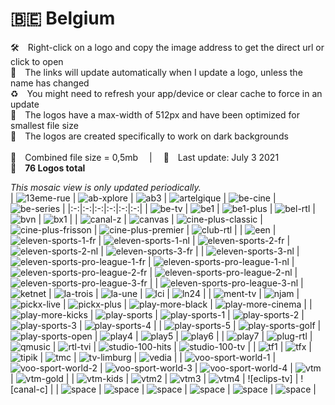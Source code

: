 🇧🇪 Belgium
===============
🛠 Right-click on a logo and copy the image address to get the direct url or click to open  
🔗 The links will update automatically when I update a logo, unless the name has changed  
♻️ You might need to refresh your app/device or clear cache to force in an update  
📐 The logos have a max-width of 512px and have been optimized for smallest file size  
🖤 The logos are created specifically to work on dark backgrounds  
   
💾 Combined file size = 0,5mb  |  📅 Last update: July 3 2021  
🎨 __76 Logos total__
   
   
*This mosaic view is only updated periodically.*  
| ![13eme-rue] | ![ab-xplore] | ![ab3] | ![artelgique] | ![be-cine] | ![be-series] |
|:-:|:-:|:-:|:-:|:-:|:-:|
| ![be-tv] | ![be1] | ![be1-plus] | ![bel-rtl] | ![bvn] | ![bx1] |
| ![canal-z] | ![canvas] | ![cine-plus-classic] | ![cine-plus-frisson] | ![cine-plus-premier] | ![club-rtl] |
| ![een] | ![eleven-sports-1-fr] | ![eleven-sports-1-nl] | ![eleven-sports-2-fr] | ![eleven-sports-2-nl] | ![eleven-sports-3-fr] |
| ![eleven-sports-3-nl] | ![eleven-sports-pro-league-1-fr] | ![eleven-sports-pro-league-1-nl] | ![eleven-sports-pro-league-2-fr] | ![eleven-sports-pro-league-2-nl] | ![eleven-sports-pro-league-3-fr] |
| ![eleven-sports-pro-league-3-nl] | ![ketnet] | ![la-trois] | ![la-une] | ![lci] | ![ln24] |
| ![ment-tv] | ![njam] | ![pickx-live] | ![pickx-plus] | ![play-more-black] | ![play-more-cinema] |
| ![play-more-kicks] | ![play-sports] | ![play-sports-1] | ![play-sports-2] | ![play-sports-3] | ![play-sports-4] |
| ![play-sports-5] | ![play-sports-golf] | ![play-sports-open] | ![play4] | ![play5] | ![play6] |
| ![play7] | ![plug-rtl] | ![qmusic] | ![rtl-tvi] | ![studio-100-hits] | ![studio-100-tv] |
| ![tf1] | ![tfx] | ![tipik] | ![tmc] | ![tv-limburg] | ![vedia] |
| ![voo-sport-world-1] | ![voo-sport-world-2] | ![voo-sport-world-3] | ![voo-sport-world-4] | ![vtm] | ![vtm-gold] |
| ![vtm-kids] | ![vtm2] | ![vtm3] | ![vtm4] | ![eclips-tv] | ![canal-c] |
| ![space] | ![space] | ![space] | ![space] | ![space] | ![space] |

[13eme-rue]:https://raw.githubusercontent.com/Tapiosinn/tv-logos/master/countries/belgium/13eme-rue-be.png
[ab-xplore]:https://raw.githubusercontent.com/Tapiosinn/tv-logos/master/countries/belgium/ab-xplore-be.png
[ab3]:https://raw.githubusercontent.com/Tapiosinn/tv-logos/master/countries/belgium/ab3-be.png
[artelgique]:https://raw.githubusercontent.com/Tapiosinn/tv-logos/master/countries/belgium/arte-belgique-be.png
[be-cine]:https://raw.githubusercontent.com/Tapiosinn/tv-logos/master/countries/belgium/be-cine-be.png
[be-series]:https://raw.githubusercontent.com/Tapiosinn/tv-logos/master/countries/belgium/be-series-be.png
[be-tv]:https://raw.githubusercontent.com/Tapiosinn/tv-logos/master/countries/belgium/be-tv-be.png
[be1]:https://raw.githubusercontent.com/Tapiosinn/tv-logos/master/countries/belgium/be1-be.png
[be1-plus]:https://raw.githubusercontent.com/Tapiosinn/tv-logos/master/countries/belgium/be1-plus-be.png
[bel-rtl]:https://raw.githubusercontent.com/Tapiosinn/tv-logos/master/countries/belgium/bel-rtl-be.png
[bvn]:https://raw.githubusercontent.com/Tapiosinn/tv-logos/master/countries/belgium/bvn-be.png
[bx1]:https://raw.githubusercontent.com/Tapiosinn/tv-logos/master/countries/belgium/bx1-be.png
[canal-z]:https://raw.githubusercontent.com/Tapiosinn/tv-logos/master/countries/belgium/canal-z-be.png
[canvas]:https://raw.githubusercontent.com/Tapiosinn/tv-logos/master/countries/belgium/canvas-be.png
[cine-plus-classic]:https://raw.githubusercontent.com/Tapiosinn/tv-logos/master/countries/belgium/cine-plus-classic-be.png
[cine-plus-frisson]:https://raw.githubusercontent.com/Tapiosinn/tv-logos/master/countries/belgium/cine-plus-frisson-be.png
[cine-plus-premier]:https://raw.githubusercontent.com/Tapiosinn/tv-logos/master/countries/belgium/cine-plus-premier-be.png
[club-rtl]:https://raw.githubusercontent.com/Tapiosinn/tv-logos/master/countries/belgium/club-rtl-be.png
[een]:https://raw.githubusercontent.com/Tapiosinn/tv-logos/master/countries/belgium/een-be.png
[eleven-sports-1-fr]:https://raw.githubusercontent.com/Tapiosinn/tv-logos/master/countries/belgium/eleven-sports-1-fr-be.png
[eleven-sports-1-nl]:https://raw.githubusercontent.com/Tapiosinn/tv-logos/master/countries/belgium/eleven-sports-1-nl-be.png
[eleven-sports-2-fr]:https://raw.githubusercontent.com/Tapiosinn/tv-logos/master/countries/belgium/eleven-sports-2-fr-be.png
[eleven-sports-2-nl]:https://raw.githubusercontent.com/Tapiosinn/tv-logos/master/countries/belgium/eleven-sports-2-nl-be.png
[eleven-sports-3-fr]:https://raw.githubusercontent.com/Tapiosinn/tv-logos/master/countries/belgium/eleven-sports-3-fr-be.png
[eleven-sports-3-nl]:https://raw.githubusercontent.com/Tapiosinn/tv-logos/master/countries/belgium/eleven-sports-3-nl-be.png
[eleven-sports-pro-league-1-fr]:https://raw.githubusercontent.com/Tapiosinn/tv-logos/master/countries/belgium/eleven-sports-pro-league-1-fr-be.png
[eleven-sports-pro-league-1-nl]:https://raw.githubusercontent.com/Tapiosinn/tv-logos/master/countries/belgium/eleven-sports-pro-league-1-nl-be.png
[eleven-sports-pro-league-2-fr]:https://raw.githubusercontent.com/Tapiosinn/tv-logos/master/countries/belgium/eleven-sports-pro-league-2-fr-be.png
[eleven-sports-pro-league-2-nl]:https://raw.githubusercontent.com/Tapiosinn/tv-logos/master/countries/belgium/eleven-sports-pro-league-2-nl-be.png
[eleven-sports-pro-league-3-fr]:https://raw.githubusercontent.com/Tapiosinn/tv-logos/master/countries/belgium/eleven-sports-pro-league-3-fr-be.png
[eleven-sports-pro-league-3-nl]:https://raw.githubusercontent.com/Tapiosinn/tv-logos/master/countries/belgium/eleven-sports-pro-league-3-nl-be.png
[ketnet]:https://raw.githubusercontent.com/Tapiosinn/tv-logos/master/countries/belgium/ketnet-be.png
[la-trois]:https://raw.githubusercontent.com/Tapiosinn/tv-logos/master/countries/belgium/la-trois-be.png
[la-une]:https://raw.githubusercontent.com/Tapiosinn/tv-logos/master/countries/belgium/la-une-be.png
[lci]:https://raw.githubusercontent.com/Tapiosinn/tv-logos/master/countries/belgium/lci-be.png
[ln24]:https://raw.githubusercontent.com/Tapiosinn/tv-logos/master/countries/belgium/ln24-be.png
[ment-tv]:https://raw.githubusercontent.com/Tapiosinn/tv-logos/master/countries/belgium/ment-tv-be.png
[njam]:https://raw.githubusercontent.com/Tapiosinn/tv-logos/master/countries/belgium/njam-be.png
[pickx-live]:https://raw.githubusercontent.com/Tapiosinn/tv-logos/master/countries/belgium/pickx-live-be.png
[pickx-plus]:https://raw.githubusercontent.com/Tapiosinn/tv-logos/master/countries/belgium/pickx-plus-be.png
[play-more-black]:https://raw.githubusercontent.com/Tapiosinn/tv-logos/master/countries/belgium/play-more-black-be.png
[play-more-cinema]:https://raw.githubusercontent.com/Tapiosinn/tv-logos/master/countries/belgium/play-more-cinema-be.png
[play-more-kicks]:https://raw.githubusercontent.com/Tapiosinn/tv-logos/master/countries/belgium/play-more-kicks-be.png
[play-sports]:https://raw.githubusercontent.com/Tapiosinn/tv-logos/master/countries/belgium/play-sports-be.png
[play-sports-1]:https://raw.githubusercontent.com/Tapiosinn/tv-logos/master/countries/belgium/play-sports-1-be.png
[play-sports-2]:https://raw.githubusercontent.com/Tapiosinn/tv-logos/master/countries/belgium/play-sports-2-be.png
[play-sports-3]:https://raw.githubusercontent.com/Tapiosinn/tv-logos/master/countries/belgium/play-sports-3-be.png
[play-sports-4]:https://raw.githubusercontent.com/Tapiosinn/tv-logos/master/countries/belgium/play-sports-4-be.png
[play-sports-5]:https://raw.githubusercontent.com/Tapiosinn/tv-logos/master/countries/belgium/play-sports-5-be.png
[play-sports-golf]:https://raw.githubusercontent.com/Tapiosinn/tv-logos/master/countries/belgium/play-sports-golf-be.png
[play-sports-open]:https://raw.githubusercontent.com/Tapiosinn/tv-logos/master/countries/belgium/play-sports-open-be.png
[play4]:https://raw.githubusercontent.com/Tapiosinn/tv-logos/master/countries/belgium/play4-be.png
[play5]:https://raw.githubusercontent.com/Tapiosinn/tv-logos/master/countries/belgium/play5-be.png
[play6]:https://raw.githubusercontent.com/Tapiosinn/tv-logos/master/countries/belgium/play6-be.png
[play7]:https://raw.githubusercontent.com/Tapiosinn/tv-logos/master/countries/belgium/play7-be.png
[plug-rtl]:https://raw.githubusercontent.com/Tapiosinn/tv-logos/master/countries/belgium/plug-rtl-be.png
[qmusic]:https://raw.githubusercontent.com/Tapiosinn/tv-logos/master/countries/belgium/qmusic-be.png
[rtl-tvi]:https://raw.githubusercontent.com/Tapiosinn/tv-logos/master/countries/belgium/rtl-tvi-be.png
[studio-100-hits]:https://raw.githubusercontent.com/Tapiosinn/tv-logos/master/countries/belgium/studio-100-hits-be.png
[studio-100-tv]:https://raw.githubusercontent.com/Tapiosinn/tv-logos/master/countries/belgium/studio-100-tv-be.png
[tf1]:https://raw.githubusercontent.com/Tapiosinn/tv-logos/master/countries/belgium/tf1-be.png
[tfx]:https://raw.githubusercontent.com/Tapiosinn/tv-logos/master/countries/belgium/tfx-be.png
[tipik]:https://raw.githubusercontent.com/Tapiosinn/tv-logos/master/countries/belgium/tipik-be.png
[tmc]:https://raw.githubusercontent.com/Tapiosinn/tv-logos/master/countries/belgium/tmc-be.png
[tv-limburg]:https://raw.githubusercontent.com/Tapiosinn/tv-logos/master/countries/belgium/tv-limburg-be.png
[vedia]:https://raw.githubusercontent.com/Tapiosinn/tv-logos/master/countries/belgium/vedia-be.png
[voo-sport-world-1]:https://raw.githubusercontent.com/Tapiosinn/tv-logos/master/countries/belgium/voo-sport-world-1-be.png
[voo-sport-world-2]:https://raw.githubusercontent.com/Tapiosinn/tv-logos/master/countries/belgium/voo-sport-world-2-be.png
[voo-sport-world-3]:https://raw.githubusercontent.com/Tapiosinn/tv-logos/master/countries/belgium/voo-sport-world-3-be.png
[voo-sport-world-4]:https://raw.githubusercontent.com/Tapiosinn/tv-logos/master/countries/belgium/voo-sport-world-4-be.png
[vtm]:https://raw.githubusercontent.com/Tapiosinn/tv-logos/master/countries/belgium/vtm-be.png
[vtm-gold]:https://raw.githubusercontent.com/Tapiosinn/tv-logos/master/countries/belgium/vtm-gold-be.png
[vtm-kids]:https://raw.githubusercontent.com/Tapiosinn/tv-logos/master/countries/belgium/vtm-kids-be.png
[vtm2]:https://raw.githubusercontent.com/Tapiosinn/tv-logos/master/countries/belgium/vtm2-be.png
[vtm3]:https://raw.githubusercontent.com/Tapiosinn/tv-logos/master/countries/belgium/vtm3-be.png
[vtm4]:https://raw.githubusercontent.com/Tapiosinn/tv-logos/master/countries/belgium/vtm4-be.png
[vtm4]:https://raw.githubusercontent.com/Tapiosinn/tv-logos/master/countries/belgium/canal-c-be.png
[vtm4]:https://raw.githubusercontent.com/Tapiosinn/tv-logos/master/countries/belgium/eclips-tv-be.png

[space]:https://github.com/Tapiosinn/tv-logos/blob/master/misc/%CE%A9/space-1500.png
